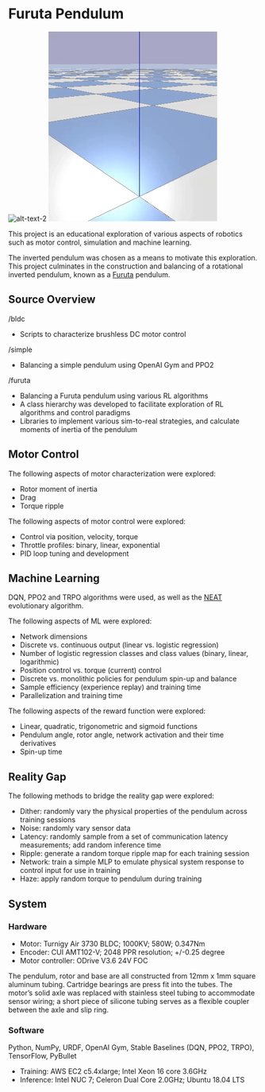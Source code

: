 # Furuta Pendulum

 ![alt-text-2](media/furuta_live.gif) ![alt-text-2](media/furuta_sim.gif)

This project is an educational exploration of various aspects of robotics such as motor control, simulation and machine learning.

The inverted pendulum was chosen as a means to motivate this exploration.  This project culminates in the construction and balancing of a rotational inverted pendulum, known as a [Furuta](https://en.wikipedia.org/wiki/Furuta_pendulum) pendulum.

## Source Overview

/bldc
- Scripts to characterize brushless DC motor control

/simple
- Balancing a simple pendulum using OpenAI Gym and PPO2

/furuta
- Balancing a Furuta pendulum using various RL algorithms
- A class hierarchy was developed to facilitate exploration of RL algorithms and control paradigms
- Libraries to implement various sim-to-real strategies, and calculate moments of inertia of the pendulum

## Motor Control
The following aspects of motor characterization were explored:
- Rotor moment of inertia
- Drag
- Torque ripple

The following aspects of motor control were explored:
- Control via position, velocity, torque
- Throttle profiles: binary, linear, exponential
- PID loop tuning and development

## Machine Learning

DQN, PPO2 and TRPO algorithms were used, as well as the [NEAT](https://neat-python.readthedocs.io/en/latest/) evolutionary algorithm.

The following aspects of ML were explored:
- Network dimensions
- Discrete vs. continuous output (linear vs. logistic regression)
- Number of logistic regression classes and class values (binary, linear, logarithmic) 
- Position control vs. torque (current) control
- Discrete vs. monolithic policies for pendulum spin-up and balance
- Sample efficiency (experience replay) and training time
- Parallelization and training time

The following aspects of the reward function were explored:
- Linear, quadratic, trigonometric and sigmoid functions
- Pendulum angle, rotor angle, network activation and their time derivatives
- Spin-up time

## Reality Gap

The following methods to bridge the reality gap were explored:
- Dither: randomly vary the physical properties of the pendulum across training sessions
- Noise: randomly vary sensor data
- Latency: randomly sample from a set of communication latency measurements; add random inference time
- Ripple: generate a random torque ripple map for each training session
- Network: train a simple MLP to emulate physical system response to control input for use in training
- Haze: apply random torque to pendulum during training

## System
### Hardware

- Motor: Turnigy Air 3730 BLDC; 1000KV; 580W; 0.347Nm
- Encoder: CUI AMT102-V; 2048 PPR resolution; +/-0.25 degree 
- Motor controller: ODrive V3.6 24V FOC

The pendulum, rotor and base are all constructed from 12mm x 1mm square aluminum tubing.  Cartridge bearings are press fit into the tubes.  The motor’s solid axle was replaced with stainless steel tubing to accommodate sensor wiring; a short piece of silicone tubing serves as a flexible coupler between the axle and slip ring.
### Software

Python, NumPy, URDF, OpenAI Gym, Stable Baselines (DQN, PPO2, TRPO), TensorFlow, PyBullet

- Training: AWS EC2 c5.4xlarge; Intel Xeon 16 core 3.6GHz
- Inference: Intel NUC 7; Celeron Dual Core 2.0GHz; Ubuntu 18.04 LTS

